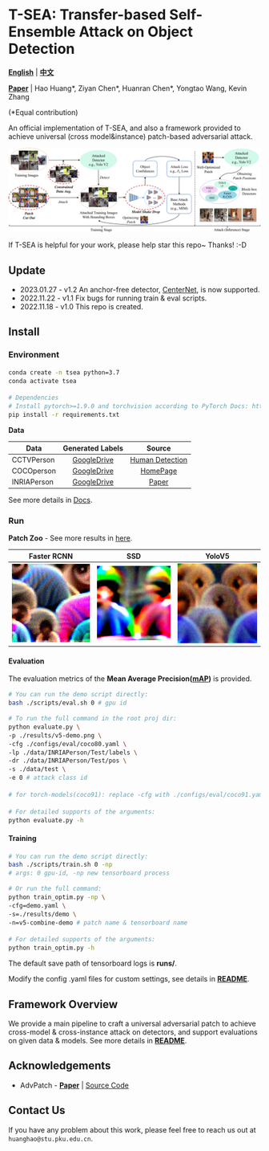 # T-SEA: Transfer-based Self-Ensemble Attack on Object Detection

[**English**](https://github.com/VDIGPKU/T-SEA/blob/main/README.md)
| [**中文**](https://github.com/VDIGPKU/T-SEA/blob/main/README-cn.md)


[**Paper**](https://arxiv.org/abs/2211.09773)
| Hao Huang*, Ziyan Chen*, Huanran Chen*, Yongtao Wang, Kevin Zhang

(*Equal contribution)

An official implementation of T-SEA, and also a framework provided to achieve universal (cross model&instance) patch-based adversarial attack.


![](readme/pipeline.png)

If T-SEA is helpful for your work, please help star this repo~ Thanks! :-D

## Update
* 2023.01.27 - v1.2 An anchor-free detector, [CenterNet](https://github.com/xingyizhou/CenterNet), is now supported.
* 2022.11.22 - v1.1 Fix bugs for running train & eval scripts.
* 2022.11.18 - v1.0 This repo is created.


## Install
### Environment

```bash
conda create -n tsea python=3.7
conda activate tsea

# Dependencies
# Install pytorch>=1.9.0 and torchvision according to PyTorch Docs: https://pytorch.org/get-started/previous-versions/.
pip install -r requirements.txt
```

 **Data**

| Data        |                                             Generated Labels                                             |                                              Source                                              |                                            
|-------------|:--------------------------------------------------------------------------------------------------------:|:------------------------------------------------------------------------------------------------:|
| CCTVPerson  |  [GoogleDrive](https://drive.google.com/drive/folders/1R5DDNR0XPvSW-WyuCihDlPHf6C2XXb-o?usp=share_link)  |   [Human Detection](https://www.kaggle.com/datasets/constantinwerner/human-detection-dataset)    |
| COCOperson  |  [GoogleDrive](https://drive.google.com/drive/folders/1zKO6yXllhReiDS04WKkb6JIkxvAW2s_9?usp=share_link)  |                            [HomePage](https://cocodataset.org/#home)                             |
| INRIAPerson |  [GoogleDrive](https://drive.google.com/drive/folders/1zKO6yXllhReiDS04WKkb6JIkxvAW2s_9?usp=share_link)  |               [Paper](https://hal.inria.fr/docs/00/54/85/12/PDF/hog_cvpr2005.pdf)                |

See more details in [Docs](https://github.com/VDIGPKU/T-SEA/blob/main/readme/data.md).


### Run

**Patch Zoo** - See more results in [here](https://drive.google.com/drive/folders/1bGDf5fHVxajexKZUk22OMc5wag_adH-e?usp=share_link).

| Faster RCNN               | SSD                               | YoloV5                   |
|---------------------------|----------------------------------|--------------------------|
| ![](results/faster_rcnn-combine-demo.png) | ![](results/ssd-combine-demo.png) | ![](results/v5-demo.png) |

#### Evaluation

The evaluation metrics of the **Mean Average Precision([mAP](https://github.com/Cartucho/mAP))** is provided.

```bash
# You can run the demo script directly:
bash ./scripts/eval.sh 0 # gpu id
```

```bash
# To run the full command in the root proj dir:
python evaluate.py \
-p ./results/v5-demo.png \
-cfg ./configs/eval/coco80.yaml \
-lp ./data/INRIAPerson/Test/labels \
-dr ./data/INRIAPerson/Test/pos \
-s ./data/test \
-e 0 # attack class id

# for torch-models(coco91): replace -cfg with ./configs/eval/coco91.yaml

# For detailed supports of the arguments:
python evaluate.py -h
```

#### Training
```bash
# You can run the demo script directly:
bash ./scripts/train.sh 0 -np
# args: 0 gpu-id, -np new tensorboard process
```

```bash
# Or run the full command:
python train_optim.py -np \
-cfg=demo.yaml \
-s=./results/demo \
-n=v5-combine-demo # patch name & tensorboard name

# For detailed supports of the arguments:
python train_optim.py -h
```
The default save path of tensorboard logs is **runs/**.

Modify the config .yaml files for custom settings, see details in [**README**](https://github.com/VDIGPKU/T-SEA/blob/main/configs/README.yaml).


## Framework Overview

We provide a main pipeline to craft a universal adversarial patch to achieve cross-model & cross-instance attack on detectors, 
and support evaluations on given data & models.
See more details in [**README**](https://github.com/VDIGPKU/T-SEA/blob/main/readme/overview.md).

## Acknowledgements

* AdvPatch - [**Paper**](http://openaccess.thecvf.com/content_CVPRW_2019/papers/CV-COPS/Thys_Fooling_Automated_Surveillance_Cameras_Adversarial_Patches_to_Attack_Person_Detection_CVPRW_2019_paper.pdf) 
| [Source Code](https://gitlab.com/EAVISE/adversarial-yolo)

## Contact Us
If you have any problem about this work, please feel free to reach us out at `huanghao@stu.pku.edu.cn`.